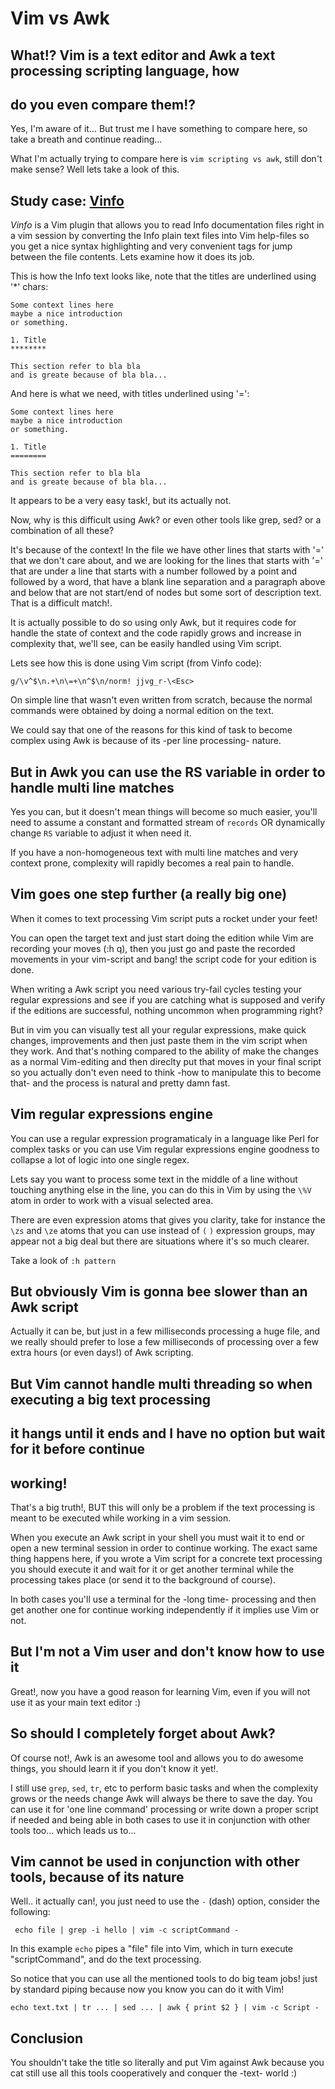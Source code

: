 Vim vs Awk
==========

## What!? Vim is a text editor and Awk a text processing scripting language, how
## do you even compare them!?

Yes, I'm aware of it... But trust me I have something to compare here, so take a
breath and continue reading...

What I'm actually trying to compare here is `vim scripting vs awk`, still don't
make sense? Well lets take a look of this.


## Study case: [Vinfo](www.github.com/alx741/vinfo.git)

*Vinfo* is a Vim plugin that allows you to read Info documentation files right
in a vim session by converting the Info plain text files into Vim help-files so
you get a nice syntax highlighting and very convenient tags for jump between the
file contents. Lets examine how it does its job.

This is how the Info text looks like, note that the titles are underlined using
'*' chars:

    Some context lines here
    maybe a nice introduction
    or something.

    1. Title
    ********

    This section refer to bla bla
    and is greate because of bla bla...


And here is what we need, with titles underlined using '=':

    Some context lines here
    maybe a nice introduction
    or something.

    1. Title
    ========

    This section refer to bla bla
    and is greate because of bla bla...


It appears to be a very easy task!, but its actually not.

Now, why is this difficult using Awk? or even other tools like grep, sed? or a
combination of all these?

It's because of the context! In the file we have other lines that starts with
'=' that we don't care about, and we are looking for the lines that starts with
'=' that are under a line that starts with a number followed by a point and
followed by a word, that have a blank line separation and a paragraph above and
below that are not start/end of nodes but some sort of description text. That is
a difficult match!.

It is actually possible to do so using only Awk, but it requires code for handle
the state of context and the code rapidly grows and increase in complexity that,
we'll see, can be easily handled using Vim script.

Lets see how this is done using Vim script (from Vinfo code):

    g/\v^$\n.+\n\=+\n^$\n/norm! jjvg_r-\<Esc>

On simple line that wasn't even written from scratch, because the normal
commands were obtained by doing a normal edition on the text.

We could say that one of the reasons for this kind of task to become complex
using Awk is because of its -per line processing- nature.


## But in Awk you can use the RS variable in order to handle multi line matches

Yes you can, but it doesn't mean things will become so much easier, you'll need
to assume a constant and formatted stream of `records` OR dynamically change
`RS` variable to adjust it when need it.

If you have a non-homogeneous text with multi line matches and very context
prone, complexity will rapidly becomes a real pain to handle.


## Vim goes one step further (a really big one)

When it comes to text processing Vim script puts a rocket under your feet!

You can open the target text and just start doing the edition while Vim are
recording your moves (:h q), then you just go and paste the recorded movements
in your vim-script and bang! the script code for your edition is done.

When writing a Awk script you need various try-fail cycles testing your regular
expressions and see if you are catching what is supposed and verify if the
editions are successful, nothing uncommon when programming right?

But in vim you can visually test all your regular expressions, make quick
changes, improvements and then just paste them in the vim script when they work.
And that's nothing compared to the ability of make the changes as a normal
Vim-editing and then direclty put that moves in your final script so you
actually don't even need to think -how to manipulate this to become that- and
the process is natural and pretty damn fast.


## Vim regular expressions engine

You can use a regular expression programaticaly in a language like Perl for
complex tasks or you can use Vim regular expressions engine goodness to collapse
a lot of logic into one single regex.

Lets say you want to process some text in the middle of a line without touching
anything else in the line, you can do this in Vim by using the `\%V` atom in
order to work with a visual selected area.

There are even expression atoms that gives you clarity, take for instance the
`\zs` and `\ze` atoms that you can use instead of `(` `)` expression groups, may
appear not a big deal but there are situations where it's so much clearer.

Take a look of `:h pattern`


## But obviously Vim is gonna bee slower than an Awk script

Actually it can be, but just in a few milliseconds processing a huge file, and
we really should prefer to lose a few milliseconds of processing over a few
extra hours (or even days!) of Awk scripting.


## But Vim cannot handle multi threading so when executing a big text processing
## it hangs until it ends and I have no option but wait for it before continue
## working!

That's a big truth!, BUT this will only be a problem if the text processing
is meant to be executed while working in a vim session.

When you execute an Awk script in your shell you must wait it to end or open a
new terminal session in order to continue working.
The exact same thing happens here, if you wrote a Vim script for a concrete text
processing you should execute it and wait for it or get another terminal while
the processing takes place (or send it to the background of course).

In both cases you'll use a terminal for the -long time- processing and then get
another one for continue working independently if it implies use Vim or
not.


## But I'm not a Vim user and don't know how to use it

Great!, now you have a good reason for learning Vim, even if you will not use it
as your main text editor :)


## So should I completely forget about Awk?

Of course not!, Awk is an awesome tool and allows you to do awesome things, you
should learn it if you don't know it yet!.

I still use `grep`, `sed`, `tr`, etc to perform basic tasks and when the
complexity grows or the needs change Awk will always be there to save the day.
You can use it for 'one line command' processing or write down a proper script
if needed and being able in both cases to use it in conjunction with other tools
too... which leads us to...


## Vim cannot be used in conjunction with other tools, because of its nature

Well.. it actually can!, you just need to use the `-` (dash) option, consider
the following:

` echo file | grep -i hello | vim -c scriptCommand -`


In this example `echo` pipes a "file" file into Vim, which in turn execute
"scriptCommand", and do the text processing.

So notice that you can use all the mentioned tools to do big team jobs! just by
standard piping because now you know you can do it with Vim!

` echo text.txt | tr ... | sed ... | awk { print $2 } | vim -c Script - `


## Conclusion

You shouldn't take the title so literally and put Vim against Awk because you
cat still use all this tools cooperatively and conquer the -text- world :)
